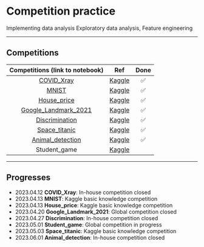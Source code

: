 # Competition practice

Implementing data analysis Exploratory data analysis, Feature engineering

<hr>

## Competitions

|                Competitions (link to notebook)                 |                                                Ref                                                | Done |
| :------------------------------------------------------------: | :-----------------------------------------------------------------------------------------------: | :--: |
|          [COVID_Xray](./notebooks/corona-xray.ipynb)           |                       [Kaggle](https://www.kaggle.com/competitions/kdtai-1)                       |  ✅  |
|          [MNIST](./notebooks/digit-recognizer.ipynb)           |                  [Kaggle](https://www.kaggle.com/competitions/digit-recognizer)                   |  ✅  |
|         [House_price](./notebooks/house_prices.ipynb)          |     [Kaggle](https://www.kaggle.com/competitions/house-prices-advanced-regression-techniques)     |  ✅  |
| [Google_Landmark_2021](./notebooks/google-landmark-2021.ipynb) |         [Kaggle](https://www.kaggle.com/code/taegeunlim/landmark-2021-demo-for-starters)          |  ✅  |
|       [Discrimination](./notebooks/discrimination.ipynb)       |                       [Kaggle](https://www.kaggle.com/competitions/kdtai-2)                       |  ✅  |
|        [Space_titanic](./notebooks/space-titanic.ipynb)        |             [Kaggle](https://www.kaggle.com/competitions/spaceship-titanic/overview)              |  ✅  |
|     [Animal_detection](./notebooks/animal_detection.ipynb)     |                       [Kaggle](https://www.kaggle.com/competitions/kdtai-3)                       |  ✅  |
|                          Student_game                          | [Kaggle](https://www.kaggle.com/competitions/predict-student-performance-from-game-play/overview) |      |

<hr>

## Progresses

- 2023.04.12 **COVID_Xray**: In-house competition closed
- 2023.04.13 **MNIST**: Kaggle basic knowledge competition
- 2023.04.13 **House_price**: Kaggle basic knowledge competition
- 2023.04.20 **Google_Landmark_2021**: Global competition closed
- 2023.04.27 **Discrimination**: In-house competition closed
- 2023.05.01 **Student_game**: Global competition in progress
- 2023.05.03 **Space_titanic**: Kaggle basic knowledge competition
- 2023.06.01 **Animal_detection**: In-house competition closed
